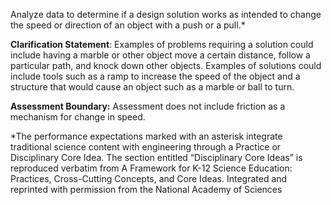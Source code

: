 Analyze data to determine if a design solution works as intended to change the speed or direction of an object with a push or a pull.*

**Clarification Statement**: Examples of problems requiring a solution could include having a marble or other object move a certain distance, follow a particular path, and knock down other objects. Examples of solutions could include tools such as a ramp to increase the speed of the object and a structure that would cause an object such as a marble or ball to turn.

**Assessment Boundary:** Assessment does not include friction as a mechanism for change in speed.

*The performance expectations marked with an asterisk integrate traditional science content with engineering through a Practice or Disciplinary Core Idea. The section entitled “Disciplinary Core Ideas” is reproduced verbatim from A Framework for K-12 Science Education: Practices, Cross-Cutting Concepts, and Core Ideas. Integrated and reprinted with permission from the National Academy of Sciences